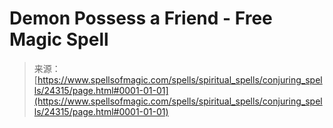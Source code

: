 <!--yml

category: 未分类

date: 2024-06-12 19:10:08

-->

# Demon Possess a Friend - Free Magic Spell

> 来源：[https://www.spellsofmagic.com/spells/spiritual_spells/conjuring_spells/24315/page.html#0001-01-01](https://www.spellsofmagic.com/spells/spiritual_spells/conjuring_spells/24315/page.html#0001-01-01)
